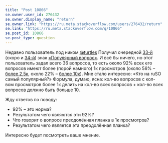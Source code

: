 ```yaml
---
title: "Post 10866"
se.owner.user_id: 276432
se.owner.display_name: "return"
se.owner.link: "https://ru.meta.stackoverflow.com/users/276432/return"
se.link: "https://ru.meta.stackoverflow.com/q/10866"
se.post_id: 10866
se.post_type: question
---
```

<p>Недавно пользователь под ником <a href="https://ru.stackoverflow.com/users/1881/turtles">@turtles</a> Получил очередной <a href="https://ru.stackoverflow.com/help/badges/26/popular-question?userid=1881">33-й</a> (скоро и <a href="https://ru.stackoverflow.com/questions/28605/%d0%a3%d0%ba%d0%b0%d0%b7%d0%b0%d0%bd%d0%b8%d0%b5-%d0%b8%d0%bd%d1%82%d0%b5%d1%80%d0%b2%d0%b0%d0%bb%d0%b0">34-й</a>) знак <a href="https://ru.stackoverflow.com/help/badges/26/popular-question">«Популярный вопрос»</a>. И всё бы ничего, но этот пользователь задал всего 36 вопросов, то есть около 92% всех его вопросов имеют более (порой намного) 1к просмотров (около 56% – <a href="https://ru.stackoverflow.com/help/badges/27/notable-question?userid=1881">более 2,5к</a>, около 22% – <a href="https://ru.stackoverflow.com/help/badges/28/famous-question?userid=1881">более 10к</a>). Мне стало интересно: «Кто на ruSO самый популярный?» Формула, думаю, ясна: кол-во вопросов с кол-вом просмотров более 1к делить на кол-во всех вопросов + кол-во всех вопросов должно быть больше 10.</p>
<p>Жду ответов по поводу:</p>
<ul>
<li>92% – это норма?</li>
<li>Результатом чего являются эти 92%?</li>
<li>Что говорит о вопросе преодолённая планка в 1к просмотров?</li>
<li>Результатом чего является эта преодолённая планка?</li>
</ul>
<p>Интересно будет посмотреть ваше мнение.</p>
